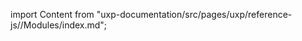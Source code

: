 
import Content from "uxp-documentation/src/pages/uxp/reference-js//Modules/index.md";

<Content query="product=xd"/>
